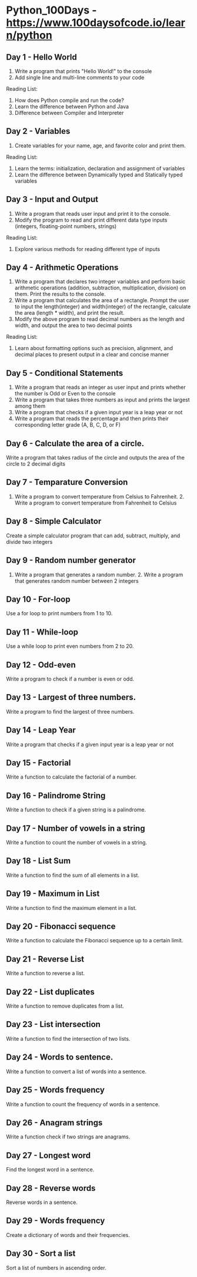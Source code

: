# Python_100Days - https://www.100daysofcode.io/learn/python

## Day 1 - Hello World
1. Write a program that prints "Hello World!" to the console
2. Add single line and multi-line comments to your code

Reading List:
1. How does Python compile and run the code?
2. Learn the difference between Python and Java
3. Difference between Compiler and Interpreter

## Day 2 - Variables
1. Create variables for your name, age, and favorite color and print them.

Reading List:
1. Learn the terms: initialization, declaration and assignment of variables
2. Learn the difference between Dynamically typed and Statically typed variables

## Day 3 - Input and Output
1. Write a program that reads user input and print it to the console.
2. Modify the program to read and print different data type inputs (integers, floating-point numbers, strings)

Reading List:
1. Explore various methods for reading different type of inputs

## Day 4 - Arithmetic Operations
1. Write a program that declares two integer variables and perform basic arithmetic operations (addition, subtraction, multiplication, division) on them. Print the results to the console.
2. Write a program that calculates the area of a rectangle. Prompt the user to input the length(integer) and width(integer) of the rectangle, calculate the area (length * width), and print the result.
3. Modify the above program to read decimal numbers as the length and width, and output the area to two decimal points

Reading List:
1. Learn about formatting options such as precision, alignment, and decimal places to present output in a clear and concise manner

## Day 5 - Conditional Statements
1. Write a program that reads an integer as user input and prints whether the number is Odd or Even to the console
2. Write a program that takes three numbers as input and prints the largest among them
3. Write a program that checks if a given input year is a leap year or not
4. Write a program that reads the percentage and then prints their corresponding letter grade (A, B, C, D, or F)

## Day 6 - Calculate the area of a circle.
Write a program that takes radius of the circle and outputs the area of the circle to 2 decimal digits

## Day 7 - Temparature Conversion
1. Write a program to convert temperature from Celsius to Fahrenheit. 2. Write a program to convert temperature from Fahrenheit to Celsius

## Day 8 - Simple Calculator
Create a simple calculator program that can add, subtract, multiply, and divide two integers

## Day 9 - Random number generator
1. Write a program that generates a random number. 2. Write a program that generates random number between 2 integers

## Day 10 - For-loop
Use a for loop to print numbers from 1 to 10.

## Day 11 - While-loop
Use a while loop to print even numbers from 2 to 20.

## Day 12 - Odd-even
Write a program to check if a number is even or odd.

## Day 13 - Largest of three numbers.
Write a program to find the largest of three numbers.

## Day 14 - Leap Year
Write a program that checks if a given input year is a leap year or not

## Day 15 - Factorial
Write a function to calculate the factorial of a number.

## Day 16 - Palindrome String
Write a function to check if a given string is a palindrome.

## Day 17 - Number of vowels in a string
Write a function to count the number of vowels in a string.

## Day 18 - List Sum
Write a function to find the sum of all elements in a list.

## Day 19 - Maximum in List
Write a function to find the maximum element in a list.

## Day 20 - Fibonacci sequence
Write a function to calculate the Fibonacci sequence up to a certain limit.

## Day 21 - Reverse List
Write a function to reverse a list.

## Day 22 - List duplicates
Write a function to remove duplicates from a list.

## Day 23 - List intersection
Write a function to find the intersection of two lists.

## Day 24 - Words to sentence.
Write a function to convert a list of words into a sentence.

## Day 25 - Words frequency
Write a function to count the frequency of words in a sentence.

## Day 26 - Anagram strings
Write a function check if two strings are anagrams.

## Day 27 - Longest word
Find the longest word in a sentence.

## Day 28 - Reverse words
Reverse words in a sentence.

## Day 29 - Words frequency
Create a dictionary of words and their frequencies.

## Day 30 - Sort a list
Sort a list of numbers in ascending order.